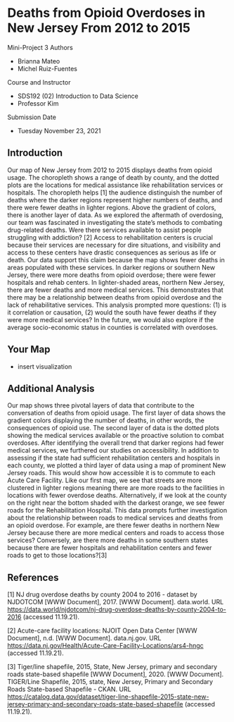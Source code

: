 # Deaths from Opioid Overdoses in New Jersey From 2012 to 2015

Mini-Project 3 Authors
- Brianna Mateo
- Michel Ruiz-Fuentes

Course and Instructor
- SDS192 (02) Introduction to Data Science
- Professor Kim

Submission Date
- Tuesday November 23, 2021

## Introduction

Our map of New Jersey from 2012 to 2015 displays deaths from opioid usage. The choropleth shows a range of death by county, and the dotted plots are the locations for medical assistance like rehabilitation services or hospitals. The choropleth helps [1] the audience distinguish the number of deaths where the darker regions represent higher numbers of deaths, and there were fewer deaths in lighter regions. Above the gradient of colors, there is another layer of data. As we explored the aftermath of overdosing, our team was fascinated in investigating the state’s methods to combating drug-related deaths. Were there services available to assist people struggling with addiction? [2] Access to rehabilitation centers is crucial because their services are necessary for dire situations, and visibility and access to these centers have drastic consequences as serious as life or death. Our data support this claim because the map shows fewer deaths in areas populated with these services. In darker regions or southern New Jersey, there were more deaths from opioid overdose; there were fewer hospitals and rehab centers. In lighter-shaded areas, northern New Jersey, there are fewer deaths and more medical services. This demonstrates that there may be a relationship between deaths from opioid overdose and the lack of rehabilitative services. This analysis prompted more questions: (1) is it correlation or causation, (2) would the south have fewer deaths if they were more medical services? In the future, we would also explore if the average socio-economic status in counties is correlated with overdoses.

## Your Map 

* insert visualization

## Additional Analysis

Our map shows three pivotal layers of data that contribute to the conversation of deaths from opioid usage. The first layer of data shows the gradient colors displaying the number of deaths, in other words, the consequences of opioid use. The second layer of data is the dotted plots showing the medical services available or the proactive solution to combat overdoses. After identifying the overall trend that darker regions had fewer medical services, we furthered our studies on accessibility. In addition to assessing if the state had sufficient rehabilitation centers and hospitals in each county, we plotted a third layer of data using a map of prominent New Jersey roads. This would show how accessible it is to commute to each Acute Care Facility. Like our first map, we see that streets are more clustered in lighter regions meaning there are more roads to the facilities in locations with fewer overdose deaths. Alternatively, if we look at the county on the right near the bottom shaded with the darkest orange, we see fewer roads for the Rehabilitation Hospital. This data prompts further investigation about the relationship between roads to medical services and deaths from an opioid overdose. For example, are there fewer deaths in northern New Jersey because there are more medical centers and roads to access those services? Conversely, are there more deaths in some southern states because there are fewer hospitals and rehabilitation centers and fewer roads to get to those locations?[3]

## References

[1] NJ drug overdose deaths by county 2004 to 2016 - dataset by NJDOTCOM [WWW Document], 2017. [WWW Document]. data.world. URL https://data.world/njdotcom/nj-drug-overdose-deaths-by-county-2004-to-2016 (accessed 11.19.21).

[2] Acute-care facility locations: NJOIT Open Data Center [WWW Document], n.d. [WWW Document]. data.nj.gov. URL https://data.nj.gov/Health/Acute-Care-Facility-Locations/ars4-hngc (accessed 11.19.21).

[3] Tiger/line shapefile, 2015, State, New Jersey, primary and secondary roads state-based shapefile [WWW Document], 2020. [WWW Document]. TIGER/Line Shapefile, 2015, state, New Jersey, Primary and Secondary Roads State-based Shapefile - CKAN. URL https://catalog.data.gov/dataset/tiger-line-shapefile-2015-state-new-jersey-primary-and-secondary-roads-state-based-shapefile (accessed 11.19.21).

